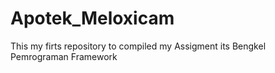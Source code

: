 # Apotek_Meloxicam
This my firts repository to compiled my Assigment its Bengkel Pemrograman Framework
